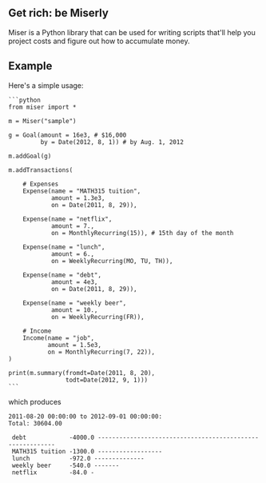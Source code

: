 ## Get rich: be Miserly

Miser is a Python library that can be used for writing scripts that'll help you
project costs and figure out how to accumulate money. 

## Example

Here's a simple usage:

    ```python
    from miser import *

    m = Miser("sample")

    g = Goal(amount = 16e3, # $16,000
             by = Date(2012, 8, 1)) # by Aug. 1, 2012

    m.addGoal(g)

    m.addTransactions(

        # Expenses
        Expense(name = "MATH315 tuition",
                amount = 1.3e3,
                on = Date(2011, 8, 29)),
                            
        Expense(name = "netflix",
                amount = 7.,
                on = MonthlyRecurring(15)), # 15th day of the month
                                  
        Expense(name = "lunch",
                amount = 6.,
                on = WeeklyRecurring(MO, TU, TH)),
                                       
        Expense(name = "debt",
                amount = 4e3,
                on = Date(2011, 8, 29)),
                                    
        Expense(name = "weekly beer",
                amount = 10.,
                on = WeeklyRecurring(FR)),
                                        
        # Income
        Income(name = "job",
               amount = 1.5e3,
               on = MonthlyRecurring(7, 22)),
    )

    print(m.summary(fromdt=Date(2011, 8, 20), 
                    todt=Date(2012, 9, 1)))                   
    ```

which produces


    2011-08-20 00:00:00 to 2012-09-01 00:00:00:
    Total: 30604.00

     debt            -4000.0 ----------------------------------------------------------
     MATH315 tuition -1300.0 ------------------
     lunch           -972.0 --------------
     weekly beer     -540.0 -------
     netflix         -84.0 -


